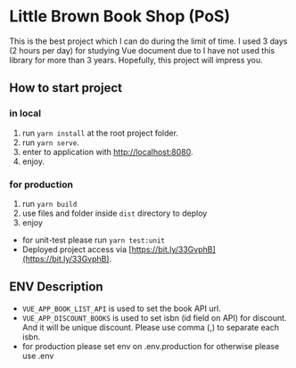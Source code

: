 # Little Brown Book Shop (PoS)
This is the best project which I can do during the limit of time. I used 3 days (2 hours per day) for studying Vue document due to I have not used this library for more than 3 years. Hopefully, this project will impress you.

## How to start project
### in local
1. run `yarn install` at the root project folder.
2. run `yarn serve`.
3. enter to application with [http://localhost:8080](http://localhost:8080).
4. enjoy.
### for production
1. run `yarn build`
2. use files and folder inside `dist` directory to deploy
3. enjoy

- for unit-test please run `yarn test:unit`
- Deployed project access via [https://bit.ly/33GvphB](https://bit.ly/33GvphB).

## ENV Description
- `VUE_APP_BOOK_LIST_API` is used to set the book API url.
- `VUE_APP_DISCOUNT_BOOKS` is used to set isbn (id field on API) for discount. And it will be unique discount. Please use comma (,) to separate each isbn.
- for production please set env on .env.production for otherwise please use .env
